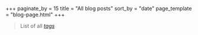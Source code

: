 +++
paginate_by = 15
title = "All blog posts"
sort_by = "date"
page_template = "blog-page.html"
+++

> List of all *[tags](/tags)*
